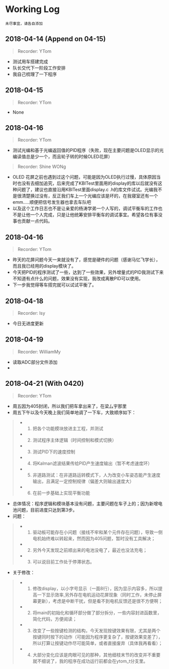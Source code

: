 # Working Log
`未尽事宜，请各自添加`

## 2018-04-14 (Append on 04-15)
>Recorder: YTom
+ 测试用车搭建完成
+ 队长交代下一阶段工作安排
+ 我自己梳理了一下程序

## 2018-04-15 
>Recorder: YTom
+ None

## 2018-04-16
>Recorder: YTom
+ 测试光编和基于光编返回值的PID程序（失败，现在主要问题是OLED显示的光编读值总是少一个，而且轮子转的时候OLED花屏）
>Recorder: Shine WONg
+ OLED 花屏之前也遇到过这个问题，可能是因为OLED执行过慢，具体原因当时也没有去细加追究，后来完成了KBITest里面用的display的库以后就没有这种问题了，建议也直接沿用KBITest里面display.c .h的库文件试试。光编我不是很清楚换过没有，反正我们车上一个光编应该是坏的，在我寝室还有一个emm.....顺便把信号发生器也拿去车队吧
+ 以及这个工作日志也不是让亲爱的杨涛学弟一个人写的，调试平衡车的工作也不是让他一个人完成，只是让他统筹安排平衡车的调试事宜。希望各位有事没事也贡献一点代码。

## 2018-04-16
>Recorder: YTom
+ 昨天的花屏问题今天一来就没有了，感觉是硬件的问题（感谢马忆飞学长），而且我已经用的display模块了。
+ 今天把PID的程序测试了一些，达到了一些效果，另外增量式的PID我测试下来不知道有点什么的问题，效果没有实现，我改成离散PID可以使用。
+ 下一步我觉得等车搭完就可以试试平衡了。

## 2018-04-18
>Recorder: lsy
+ 今日无进度更新

## 2018-04-19
>Recorder: WilliamMy
+ 读取ADC部分文件添加
+ 
## 2018-04-21 (With 0420)
>Recorder: YTom
+ 周五因为405封闭，所以我们把车拿出来了，在梁厶宇那里
+ 周五下午以及今天晚上我们简单地调了一下车，大致顺序如下：
>   * 1. 把各个功能模块放进主工程，并测试
>   * 2. 测试程序主体逻辑（时间控制和模式切换）
>   * 3. 测试PID下的速度控制
>   * 4. 将Kalman滤波结果传给PID产生速度输出（暂不考虑速度环）
>   * 5. 非道路测试：在非道路运转模式下，人为改变小车姿态能产生速度输出，且满足一定控制规律（偏差大则输出速度大）
>   * 6. 在前一步基础上实现平衡功能
+ 总体情况：程序逻辑和模块基本没有问题，主要问题在车子上的；因为新增电池问题，目前进度只达到第3步。
+ 问题：
>   * 1. 驱动板可能存在小问题（接线不牢和某个元件存在问题），导致一侧电机始终难以转起来，然而因为405问题，暂时没有工具解决；
>   * 2. 另外今天发现之前顺出来的电池没电了，最近也没法充电；
>   * 3. 可以说目前工作处于停滞状态。
+ 关于修改：
>   * 1. 修改display，以小字号显示（一面8行），因为显示内容多，所以提高一下显示效率,另外存在电机运动花屏现象（同时工作，未停止屏幕更新），考虑是中断干扰，但是看不到电机反馈还是很不方便啊；
>   * 2. 将main的初始化和循环部分做了部分拆分，一些内容封进函数里，简化代码，方便阅读；
>   * 3. 改变了一些按键检测的结构，今天发现按键效果有限，尤其是两个按键同时按下的动作（可能因为程序更复杂了，按键效果变差了），所以打算让按键动作尽可能简单，或者直接废弃（具体我再看看）；
>   * 4. 大部分变化应该是肉眼可见的那种，其他细枝末节的改变并不重要就不细说了，我的程序在成功运行前都会在ytom_t分支里。

